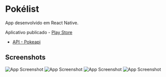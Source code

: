 
# Pokélist

App desenvolvido em React Native.

Aplicativo publicado - [Play Store](https://play.google.com/store/apps/details?id=com.falcondev.bulbadex)

- [API - Pokeapi](pokeapi.co)

## Screenshots
![App Screenshot](https://github.com/felipermfalcao/falcondev/blob/main/public/img/projects/pokedex/pokedex1.jpg)
![App Screenshot](https://github.com/felipermfalcao/falcondev/blob/main/public/img/projects/pokedex/pokedex2.jpg)
![App Screenshot](https://github.com/felipermfalcao/falcondev/blob/main/public/img/projects/pokedex/pokedex3.jpg)
![App Screenshot](https://github.com/felipermfalcao/falcondev/blob/main/public/img/projects/pokedex/pokedex4.jpg)

